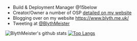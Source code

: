 - Build & Deployment Manager @15below
- Creator/Owner a number of OSP [detailed on my website](https://www.blyth.me.uk/software/mine/)
- Blogging over on my website https://www.blyth.me.uk/
- Tweeting at [@BlythMeister](https://www.twitter.com/BlythMeister)

![BlythMeister's github stats](https://github-readme-stats.vercel.app/api?username=BlythMeister&count_private=true&show_icons=true&include_all_commits=true)
[![Top Langs](https://github-readme-stats.vercel.app/api/top-langs/?username=BlythMeister&layout=compact)](https://github.com/BlythMeister/github-readme-stats)
